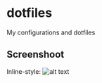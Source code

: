 # dotfiles
My configurations and dotfiles

## Screenshoot
Inline-style: 
![alt text](https://github.com/mikelma/dotfiles/tree/master/dracula_ricing.png)
